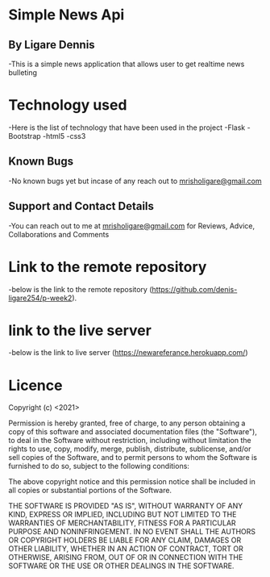 # Simple News Api
## By Ligare Dennis
-This is a simple news application that allows user to get realtime news bulleting

# Technology used
-Here is the list of technology that have been used in the project
  -Flask
  -Bootstrap
  -html5
  -css3

## Known Bugs

-No known bugs yet but incase of any reach out to mrisholigare@gmail.com

## Support and Contact Details

-You can reach out to me at mrisholigare@gmail.com
for Reviews, Advice, Collaborations and Comments

# Link to the remote repository
-below is the link to the remote repository
(https://github.com/denis-ligare254/p-week2).

# link to the live server
-below is the link to live server
(https://newareferance.herokuapp.com/)


# Licence
Copyright (c) <2021> <Dennis Ligare>

Permission is hereby granted, free of charge, to any person obtaining a copy
of this software and associated documentation files (the "Software"), to deal
in the Software without restriction, including without limitation the rights
to use, copy, modify, merge, publish, distribute, sublicense, and/or sell
copies of the Software, and to permit persons to whom the Software is
furnished to do so, subject to the following conditions:

The above copyright notice and this permission notice shall be included in all
copies or substantial portions of the Software.

THE SOFTWARE IS PROVIDED "AS IS", WITHOUT WARRANTY OF ANY KIND, EXPRESS OR
IMPLIED, INCLUDING BUT NOT LIMITED TO THE WARRANTIES OF MERCHANTABILITY,
FITNESS FOR A PARTICULAR PURPOSE AND NONINFRINGEMENT. IN NO EVENT SHALL THE
AUTHORS OR COPYRIGHT HOLDERS BE LIABLE FOR ANY CLAIM, DAMAGES OR OTHER
LIABILITY, WHETHER IN AN ACTION OF CONTRACT, TORT OR OTHERWISE, ARISING FROM,
OUT OF OR IN CONNECTION WITH THE SOFTWARE OR THE USE OR OTHER DEALINGS IN THE
SOFTWARE.